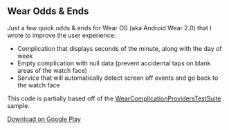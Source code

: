 ﻿## Wear Odds & Ends

Just a few quick odds & ends for Wear OS (aka Android Wear 2.0) that I wrote to improve the user experience:

* Complication that displays seconds of the minute, along with the day of week
* Empty complication with null data (prevent accidental taps on blank areas of the watch face)
* Service that will automatically detect screen off events and go back to the watch face

This code is partially based off of the [WearComplicationProvidersTestSuite](https://github.com/googlesamples/android-WearComplicationProvidersTestSuite) sample.

[Download on Google Play](https://play.google.com/store/apps/details?id=com.farmerbb.wearoddsnends)
